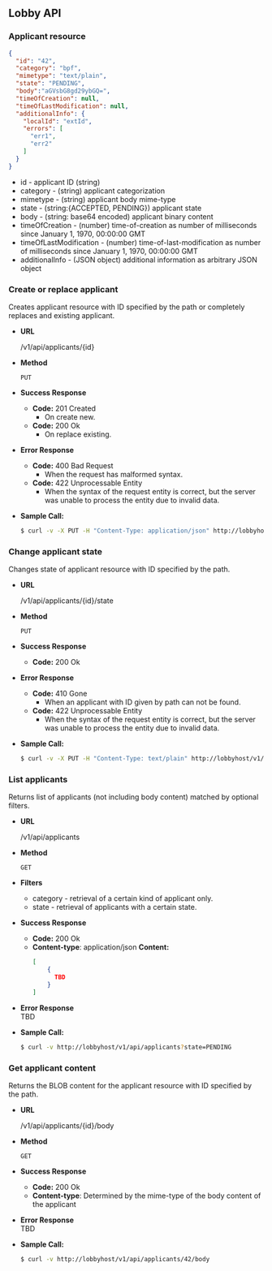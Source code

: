 Lobby API
---------

### Applicant resource

  ```json
  {
    "id": "42",
    "category": "bpf",
    "mimetype": "text/plain",
    "state": "PENDING",
    "body":"aGVsbG8gd29ybGQ=",
    "timeOfCreation": null,
    "timeOfLastModification": null,
    "additionalInfo": {
      "localId": "extId",
      "errors": [
        "err1",
        "err2"
      ]
    }
  }
  ```
* id - applicant ID (string)
* category - (string) applicant categorization
* mimetype - (string) applicant body mime-type
* state - (string:{ACCEPTED, PENDING}) applicant state
* body - (string: base64 encoded) applicant binary content
* timeOfCreation - (number) time-of-creation as number of milliseconds since January 1, 1970, 00:00:00 GMT
* timeOfLastModification - (number) time-of-last-modification as number of milliseconds since January 1, 1970, 00:00:00 GMT
* additionalInfo - (JSON object) additional information as arbitrary JSON object

### Create or replace applicant

Creates applicant resource with ID specified by the path or completely replaces and existing applicant.

* **URL**

  /v1/api/applicants/{id}

* **Method**

  `PUT`

* **Success Response**

  * **Code:** 201 Created
    * On create new.
  * **Code:** 200 Ok
    * On replace existing.

* **Error Response**  

  * **Code:** 400 Bad Request
    * When the request has malformed syntax.
  * **Code:** 422 Unprocessable Entity
    * When the syntax of the request entity is correct, but the
      server was unable to process the entity due to invalid data.

* **Sample Call:**

  ```bash
  $ curl -v -X PUT -H "Content-Type: application/json" http://lobbyhost/v1/api/applicants/42 -d '{"id":"42","category":"bpf","mimetype":"text/plain","state":"PENDING","body":"aGVsbG8gd29ybGQ=","additionalInfo":{"localId": "extId"}}'
  ```
  
### Change applicant state

Changes state of applicant resource with ID specified by the path.

* **URL**

  /v1/api/applicants/{id}/state

* **Method**

  `PUT`

* **Success Response**

  * **Code:** 200 Ok

* **Error Response**

  * **Code:** 410 Gone
    * When an applicant with ID given by path can not be found.
  * **Code:** 422 Unprocessable Entity
    * When the syntax of the request entity is correct, but the
      server was unable to process the entity due to invalid data.

* **Sample Call:**

  ```bash
  $ curl -v -X PUT -H "Content-Type: text/plain" http://lobbyhost/v1/api/applicants/42/state -d 'ACCEPTED'
  ```


### List applicants

Returns list of applicants (not including body content) matched by optional filters.

* **URL**

  /v1/api/applicants

* **Method**

  `GET`

* **Filters**
  * category - retrieval of a certain kind of applicant only.
  * state - retrieval of applicants with a certain state.

* **Success Response**

  * **Code:** 200 Ok
  * **Content-type**: application/json
  **Content:**
    ```json
    [
        {
          TBD
        }
    ]
    ```
 
* **Error Response**  
TBD

* **Sample Call:**

  ```bash
  $ curl -v http://lobbyhost/v1/api/applicants?state=PENDING
  ```


### Get applicant content

Returns the BLOB content for the applicant resource with ID specified by the path.

* **URL**

  /v1/api/applicants/{id}/body

* **Method**

  `GET`

* **Success Response**

  * **Code:** 200 Ok
  * **Content-type**: Determined by the mime-type of the body content of the applicant

* **Error Response**  
TBD

* **Sample Call:**

  ```bash
  $ curl -v http://lobbyhost/v1/api/applicants/42/body
  ```